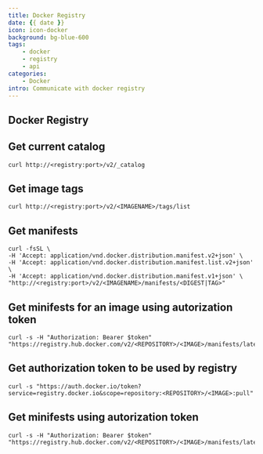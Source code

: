 ```yaml
---
title: Docker Registry
date: {{ date }}
icon: icon-docker
background: bg-blue-600
tags:
    - docker
    - registry
    - api
categories:
    - Docker
intro: Communicate with docker registry
---
```


Docker Registry
---------------

## Get current catalog
```shell script {.wrap}
curl http://<registry:port>/v2/_catalog
```

## Get image tags
```shell script {.wrap}
curl http://<registry:port>/v2/<IMAGENAME>/tags/list
```

## Get manifests
```shell script {.wrap}
curl -fsSL \
-H 'Accept: application/vnd.docker.distribution.manifest.v2+json' \
-H 'Accept: application/vnd.docker.distribution.manifest.list.v2+json' \
-H 'Accept: application/vnd.docker.distribution.manifest.v1+json' \
"http://<registry:port>/v2/<IMAGENAME>/manifests/<DIGEST|TAG>"
```

## Get minifests for an image using autorization token
```shell script {.wrap}
curl -s -H "Authorization: Bearer $token" "https://registry.hub.docker.com/v2/<REPOSITORY>/<IMAGE>/manifests/latest
```

## Get authorization token to be used by registry
```shell script {.wrap}
curl -s "https://auth.docker.io/token?service=registry.docker.io&scope=repository:<REPOSITORY>/<IMAGE>:pull"
```

## Get minifests using autorization token
```shell script {.wrap}
curl -s -H "Authorization: Bearer $token" "https://registry.hub.docker.com/v2/<REPOSITORY>/<IMAGE>/manifests/latest
```